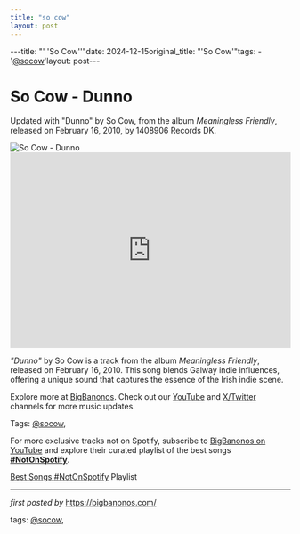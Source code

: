 ```yaml
---
title: "so cow"
layout: post
---
```

---title: "' 'So Cow''"date: 2024-12-15original_title: "'So Cow'"tags:  - '[@socow](/tags/socow/)'layout: post---<!-- Title of the Post --><h1 >So Cow - Dunno</h1> <!-- Introductory Text --><p >Updated with "Dunno" by So Cow, from the album *Meaningless Friendly*, released on February 16, 2010, by 1408906 Records DK.</p> <!-- Featured Image --><div > <img src="https://i.ytimg.com/vi/_I64paCIHSo/sddefault.jpg?sqp=-oaymwEmCIAFEOAD8quKqQMa8AEB-AH-BIAC4AOKAgwIABABGH8gFigTMA8=&rs=AOn4CLCnb17JjkFgHPucQn95wBT7wUdAog" alt="So Cow - Dunno" /></div> <!-- Spotify Embed --><div > <iframe src="https://open.spotify.com/embed/track/1vAtC5OUXELntTJuMS13N4?utm_source=generator" width="100%" height="352" frameBorder="0" allowfullscreen="" allow="autoplay; clipboard-write; encrypted-media; fullscreen; picture-in-picture" loading="lazy"></iframe></div> <!-- Song Information --><div > <p><em>"Dunno"</em> by So Cow is a track from the album *Meaningless Friendly*, released on February 16, 2010. This song blends Galway indie influences, offering a unique sound that captures the essence of the Irish indie scene.</p></div> <!-- Footer Links --><div > <p>Explore more at <a href="https://bigbanonos.com/" target="_blank">BigBanonos</a>. Check out our <a href="https://www.youtube.com/[@BigBanonos](/tags/BigBanonos/)" target="_blank">YouTube</a> and <a href="https://x.com/bigbanonos" target="_blank">X/Twitter</a> channels for more music updates.</p></div> <!-- Tags --><p >Tags: [@socow](/tags/socow/),</p><!--Subscribe and Playlist Links--><div>    <p>For more exclusive tracks not on Spotify, subscribe to <a href="https://www.youtube.com/[@BigBanonos](/tags/BigBanonos/)" target="_blank">BigBanonos on YouTube</a> and explore their curated playlist of the best songs <strong>[#NotOnSpotify](/tags/NotOnSpotify/)</strong>.</p>    <p><a href="https://www.youtube.com/playlist?list=PLtuNtuTatqI0kFahUCbtbfenC_ET5O_tr" target="_blank">Best Songs [#NotOnSpotify](/tags/NotOnSpotify/) Playlist<br /></a></p></div><hr /><p><em>first posted by</em> <a href="https://bigbanonos.com/" rel="noopener" target="_new">https://bigbanonos.com/</a></p><p>tags: [@socow](/tags/socow/),</p>